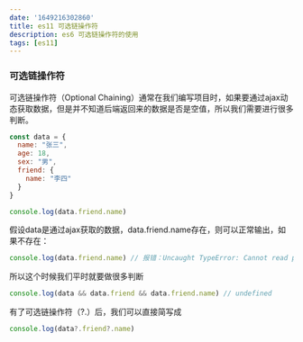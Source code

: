 ```yaml
---
date: '1649216302860'
title: es11 可选链操作符
description: es6 可选链操作符的使用
tags: [es11]
---
```

### 可选链操作符
可选链操作符（Optional Chaining）通常在我们编写项目时，如果要通过ajax动态获取数据，但是并不知道后端返回来的数据是否是空值，所以我们需要进行很多判断。
```js
const data = {
  name: "张三",
  age: 18,
  sex: "男",
  friend: {
    name: "李四"
  }
}

console.log(data.friend.name)
```
假设data是通过ajax获取的数据，data.friend.name存在，则可以正常输出，如果不存在：
```js
console.log(data.friend.name) // 报错：Uncaught TypeError: Cannot read property 'name' of undefined
```
所以这个时候我们平时就要做很多判断
```js
console.log(data && data.friend && data.friend.name) // undefined
```
有了可选链操作符（?.）后，我们可以直接简写成
```js
console.log(data?.friend?.name)
```
